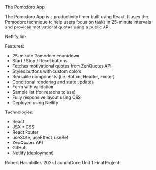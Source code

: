 The Pomodoro App

The Pomodoro App is a productivity timer built using React. It uses the Pomodoro technique to help users focus on tasks in 25-minute intervals and provides motivational quotes using a public API.


 Netlify link: 



Features:
- 25-minute Pomodoro countdown
- Start / Stop / Reset buttons
- Fetches motivational quotes from ZenQuotes API
- Styled buttons with custom colors
- Reusable components (i.e. Button, Header, Footer)
- Conditional rendering and state updates
- Form with validation
- Sample list (for reasons to use)
- Fully responsive layout using CSS
- Deployed using Netlify



Technologies:
- React
- JSX + CSS
- React Router
- useState, useEffect, useRef
- ZenQuotes API
- GitHub
- Netlify (deployment)




Robert Hasinbiller. 2025 LaunchCode Unit 1 Final Project.